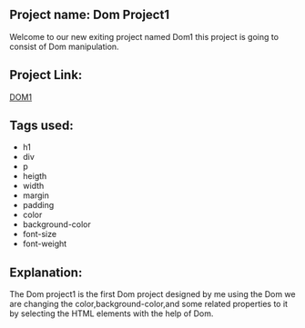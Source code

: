 ## Project name: Dom Project1
Welcome to our new exiting project named Dom1 this project is going to consist of Dom manipulation.

## Project Link:
[DOM1](https://kereajay.github.io/dom1/)

## Tags used:
- h1
- div
- p
- heigth
- width
- margin
- padding
- color
- background-color
- font-size
- font-weight

## Explanation:
The Dom project1 is the first Dom project designed by me using the Dom we are changing the color,background-color,and some related properties to it by selecting the HTML elements with the help of Dom.